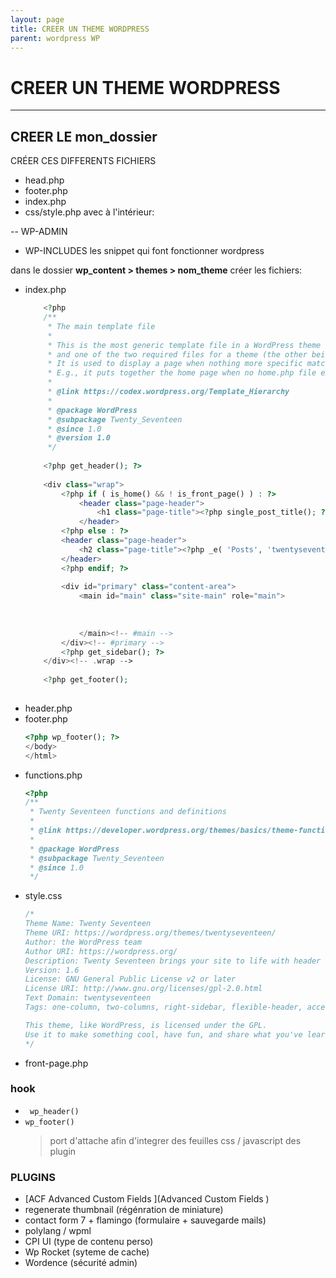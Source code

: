 ```yaml
---
layout: page
title: CREER UN THEME WORDPRESS
parent: wordpress WP
---
```

# CREER UN THEME WORDPRESS

---

## CREER LE mon_dossier
CRÉER CES DIFFERENTS FICHIERS
  - head.php
  - footer.php
  - index.php
  - css/style.php avec à l'intérieur:

-- WP-ADMIN
- WP-INCLUDES
les snippet qui font fonctionner wordpress


dans le dossier 
**wp_content > themes > nom_theme** créer les fichiers:
- index.php
    ```php
        <?php
        /**
         * The main template file
         *
         * This is the most generic template file in a WordPress theme
         * and one of the two required files for a theme (the other being style.css).
         * It is used to display a page when nothing more specific matches a query.
         * E.g., it puts together the home page when no home.php file exists.
         *
         * @link https://codex.wordpress.org/Template_Hierarchy
         *
         * @package WordPress
         * @subpackage Twenty_Seventeen
         * @since 1.0
         * @version 1.0
         */
        
        <?php get_header(); ?>
        
        <div class="wrap">
            <?php if ( is_home() && ! is_front_page() ) : ?>
                <header class="page-header">
                    <h1 class="page-title"><?php single_post_title(); ?></h1>
                </header>
            <?php else : ?>
            <header class="page-header">
                <h2 class="page-title"><?php _e( 'Posts', 'twentyseventeen' ); ?></h2>
            </header>
            <?php endif; ?>
        
            <div id="primary" class="content-area">
                <main id="main" class="site-main" role="main">
        
        
        
                </main><!-- #main -->
            </div><!-- #primary -->
            <?php get_sidebar(); ?>
        </div><!-- .wrap -->
        
        <?php get_footer();
        
    ```
- header.php
- footer.php
    ```php
    <?php wp_footer(); ?>
    </body>
    </html>
    ```
- functions.php
    ```php
    <?php
    /**
     * Twenty Seventeen functions and definitions
     *
     * @link https://developer.wordpress.org/themes/basics/theme-functions/
     *
     * @package WordPress
     * @subpackage Twenty_Seventeen
     * @since 1.0
     */
    ```
- style.css
    ```css
    /*
    Theme Name: Twenty Seventeen
    Theme URI: https://wordpress.org/themes/twentyseventeen/
    Author: the WordPress team
    Author URI: https://wordpress.org/
    Description: Twenty Seventeen brings your site to life with header video and immersive featured images. With a focus on business sites, it features multiple sections on the front page as well as widgets, navigation and social menus, a logo, and more. Personalize its asymmetrical grid with a custom color scheme and showcase your multimedia content with post formats. Our default theme for 2017 works great in many languages, for any abilities, and on any device.
    Version: 1.6
    License: GNU General Public License v2 or later
    License URI: http://www.gnu.org/licenses/gpl-2.0.html
    Text Domain: twentyseventeen
    Tags: one-column, two-columns, right-sidebar, flexible-header, accessibility-ready, custom-colors, custom-header, custom-menu, custom-logo, editor-style, featured-images, footer-widgets, post-formats, rtl-language-support, sticky-post, theme-options, threaded-comments, translation-ready
    
    This theme, like WordPress, is licensed under the GPL.
    Use it to make something cool, have fun, and share what you've learned with others.
    */
    ```
- front-page.php





### hook
- ` wp_header()`
- `wp_footer()`
    > port d'attache afin d'integrer des feuilles css / javascript des plugin 
    
### PLUGINS
- [ACF Advanced Custom Fields ](Advanced Custom Fields )
- regenerate thumbnail (régénration de miniature)
- contact form 7 + flamingo (formulaire + sauvegarde mails)
- polylang / wpml
- CPI UI (type de contenu perso)
- Wp Rocket (syteme de cache)
- Wordence (sécurité admin)